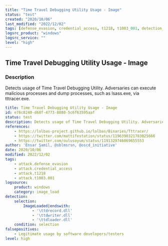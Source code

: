 ```yaml
---
title: "Time Travel Debugging Utility Usage - Image"
status: "test"
created: "2020/10/06"
last_modified: "2022/12/02"
tags: [defense_evasion, credential_access, t1218, t1003_001, detection_rule]
logsrc_product: "windows"
logsrc_service: ""
level: "high"
---
```


## Time Travel Debugging Utility Usage - Image

### Description

Detects usage of Time Travel Debugging Utility. Adversaries can execute malicious processes and dump processes, such as lsass.exe, via tttracer.exe.

```yml
title: Time Travel Debugging Utility Usage - Image
id: e76c8240-d68f-4773-8880-5c6f63595aaf
status: test
description: Detects usage of Time Travel Debugging Utility. Adversaries can execute malicious processes and dump processes, such as lsass.exe, via tttracer.exe.
references:
    - https://lolbas-project.github.io/lolbas/Binaries/Tttracer/
    - https://twitter.com/mattifestation/status/1196390321783025666
    - https://twitter.com/oulusoyum/status/1191329746069655553
author: 'Ensar Şamil, @sblmsrsn, @oscd_initiative'
date: 2020/10/06
modified: 2022/12/02
tags:
    - attack.defense_evasion
    - attack.credential_access
    - attack.t1218
    - attack.t1003.001
logsource:
    product: windows
    category: image_load
detection:
    selection:
        ImageLoaded|endswith:
            - '\ttdrecord.dll'
            - '\ttdwriter.dll'
            - '\ttdloader.dll'
    condition: selection
falsepositives:
    - Legitimate usage by software developers/testers
level: high

```
